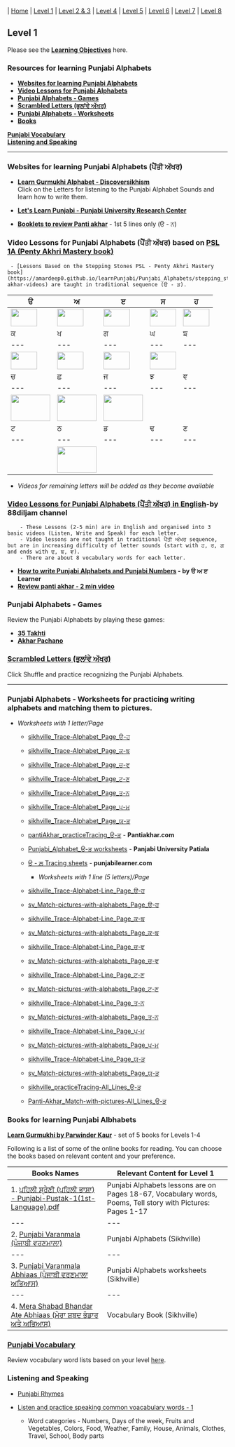 | [Home](https://amardeep0.github.io/learnPunjabi/) | [Level 1](https://amardeep0.github.io/learnPunjabi/Punjabi_Alphabets/) | [Level 2 & 3](https://amardeep0.github.io/learnPunjabi/Level_2-3_Matra/) | [Level 4](https://amardeep0.github.io/learnPunjabi/Level-4_Intermediate/) | [Level 5](https://amardeep0.github.io/learnPunjabi/Level-5_intermediate/) | [Level 6](https://amardeep0.github.io/learnPunjabi/Level-6_Advanced/) | [Level 7](https://amardeep0.github.io/learnPunjabi/Level-7_Advanced/) | [Level 8](https://amardeep0.github.io/learnPunjabi/Level-8_WorldLanguageCompetencyTesting/)
 
## Level 1 

Please see the **[Learning Objectives](https://amardeep0.github.io/learnPunjabi/Punjabi_Alphabets/Level_1_Goals)** here.

### Resources for learning Punjabi Alphabets

  - **[Websites for learning Punjabi Alphabets](https://amardeep0.github.io/learnPunjabi/Punjabi_Alphabets#websites-for-learning-punjabi-alphabets-ਪੈਂਤੀ-ਅੱਖਰ)**
  - **[Video Lessons for Punjabi Alphabets](https://amardeep0.github.io/learnPunjabi/Punjabi_Alphabets#video-lessons-for-punjabi-alphabets-ਪੈਂਤੀ-ਅੱਖਰ)**
  - **[Punjabi Alphabets - Games](https://amardeep0.github.io/learnPunjabi/Punjabi_Alphabets#punjabi-alphabets---games)**
  - **[Scrambled Letters (ਭੁਲਾਂਵੇ ਅੱਖਰ)](https://amardeep0.github.io/learnPunjabi/Punjabi_Alphabets#scrambled-letters-ਭੁਲਾਂਵੇ-ਅੱਖਰ)**
  - **[Punjabi Alphabets - Worksheets](https://amardeep0.github.io/learnPunjabi/Punjabi_Alphabets#punjabi-alphabets---worksheets-for-practicing-writing-alphabets-and-matching-them-to-pictures)**
  - **[Books](https://amardeep0.github.io/learnPunjabi/Punjabi_Alphabets#books-for-learning-punjabi-albhabets)**
  
**[Punjabi Vocabulary](https://amardeep0.github.io/learnPunjabi/Punjabi_Alphabets#punjabi-vocabulary)**  
**[Listening and Speaking](https://amardeep0.github.io/learnPunjabi/Punjabi_Alphabets#listening-and-speaking)**
  

---

### Websites for learning Punjabi Alphabets (ਪੈਂਤੀ ਅੱਖਰ)
 
  - **[Learn Gurmukhi Alphabet - Discoversikhism](http://www.discoversikhism.com/punjabi/punjabi_gurmukhi_alphabet.html)**  
      Click on the Letters for listening to the Punjabi Alphabet Sounds and learn how to write them.
      
  - **[Let's Learn Punjabi - Punjabi University Research Center](http://www.learnpunjabi.org/keyboard1.html#)**
  
  - **[Booklets to review Panti akhar](https://sites.google.com/khalsaschool.us/remote/kindergarten)** - 1st 5 lines only (ੳ - ਨ)
  
 
### Video Lessons for Punjabi Alphabets (ਪੈਂਤੀ ਅੱਖਰ) based on [PSL 1A (Penty Akhri Mastery book)](http://www.tejpublishing.com/books/book_view/52#buy_book)
     - [Lessons Based on the Stepping Stones PSL - Penty Akhri Mastery book](https://amardeep0.github.io/learnPunjabi/Punjabi_Alphabets/stepping_stones_PSL_penti-akhar-videos) are taught in traditional sequence (ੳ - ੜ).
    
    
| ੳ | ਅ | ੲ | ਸ | ਹ  |
| --- | --- | --- | --- | --- |
| <a href="http://www.youtube.com/watch?feature=player_embedded&v=vwGhN790I58 " target="_blank"><img src="http://img.youtube.com/vi/vwGhN790I58/0.jpg" width="60" height="40" /></a> | <a href="http://www.youtube.com/watch?feature=player_embedded&v=tSDhRw8cnhI " target="_blank"><img src="http://img.youtube.com/vi/tSDhRw8cnhI/0.jpg" width="60" height="40" /></a> | <a href="http://www.youtube.com/watch?feature=player_embedded&v=NzUAmSoxVDg " target="_blank"><img src="http://img.youtube.com/vi/NzUAmSoxVDg/0.jpg" width="60" height="40" /></a> | <a href="http://www.youtube.com/watch?feature=player_embedded&v=SgCcccN9otk " target="_blank"><img src="http://img.youtube.com/vi/SgCcccN9otk/0.jpg" width="60" height="40" /></a> | <a href="http://www.youtube.com/watch?feature=player_embedded&v=4nwVcY7VXfk " target="_blank"><img src="http://img.youtube.com/vi/4nwVcY7VXfk/0.jpg" width="60" height="40" /></a>  |
| ਕ | ਖ | ਗ | ਘ | ਙ | 
| --- | --- | --- | --- | --- |
| <a href="http://www.youtube.com/watch?feature=player_embedded&v=784N9eV1XLk " target="_blank"><img src="http://img.youtube.com/vi/784N9eV1XLk/0.jpg" width="60" height="40" /></a> | <a href="http://www.youtube.com/watch?feature=player_embedded&v=ltOztcJoqVU " target="_blank"><img src="http://img.youtube.com/vi/ltOztcJoqVU/0.jpg" width="60" height="40" /></a> | <a href="http://www.youtube.com/watch?feature=player_embedded&v=zpLruz_onTA " target="_blank"><img src="http://img.youtube.com/vi/zpLruz_onTA/0.jpg" width="60" height="40" /></a>  | <a href="http://www.youtube.com/watch?feature=player_embedded&v=iWWyNAtN7kg " target="_blank"><img src="http://img.youtube.com/vi/iWWyNAtN7kg/0.jpg" width="60" height="40" /></a> |   |
| ਚ | ਛ | ਜ | ਝ | ਞ | 
| --- | --- | --- | --- | --- |
| <a href="http://www.youtube.com/watch?feature=player_embedded&v=mlS4RZuqcvE " target="_blank"><img src="http://img.youtube.com/vi/mlS4RZuqcvE/0.jpg" width="90" height="60" /></a> | <a href="http://www.youtube.com/watch?feature=player_embedded&v=B4FZsADN24U " target="_blank"><img src="http://img.youtube.com/vi/B4FZsADN24U/0.jpg" width="90" height="60" /></a>  | <a href="http://www.youtube.com/watch?feature=player_embedded&v=y3PxIVwwQ88 " target="_blank"><img src="http://img.youtube.com/vi/y3PxIVwwQ88/0.jpg" width="90" height="60" /></a>  |   |   |
| ਟ | ਠ | ਡ | ਢ | ਣ | 
| --- | --- | --- | --- | --- |
|  | <a href="http://www.youtube.com/watch?feature=player_embedded&v=6l_yr-86OmI " target="_blank"><img src="http://img.youtube.com/vi/6l_yr-86OmI/0.jpg" width="90" height="60" /></a>  |   |   |   |

- *Videos for remaining letters will be added as they become available*

      
### [Video Lessons for Punjabi Alphabets (ਪੈਂਤੀ ਅੱਖਰ) in English](https://amardeep0.github.io/learnPunjabi/Punjabi_Alphabets/penti_Akhar_Videos_In_English)-by 88diljam channel
  
        - These Lessons (2-5 min) are in English and organised into 3 basic videos (Listen, Write and Speak) for each letter. 
        - Video lessons are not taught in traditional ਪੈਂਤੀ ਅੱਖਰ sequence, but are in increasing difficulty of letter sounds (start with ਹ, ਰ, ਗ and ends with ਢ, ਙ, ਞ). 
        - There are about 8 vocabulary words for each letter.
    
- **[How to write Punjabi Alphabets and Punjabi Numbers](https://amardeep0.github.io/learnPunjabi/Punjabi_Alphabets/HowToWritePentiAkhar) - by ੳ ਅ ੲ Learner**
- **[Review panti akhar - 2 min video](https://youtu.be/1G6Pozog9LQ)** 

### Punjabi Alphabets - Games
   
   Review the Punjabi Alphabets by playing these games: 
   
   - **[35 Takhti](http://www.sikhville.org/index.php?option=com_content&view=article&id=46&Itemid=306)**  
   - **[Akhar Pachano](http://www.sikhville.org/index.php?option=com_content&view=article&id=116&Itemid=306)**
     
### [Scrambled Letters (ਭੁਲਾਂਵੇ ਅੱਖਰ)](http://www.discoversikhism.com/punjabi/gurmukhi_letter_shuffle.html)
     
   Click Shuffle and practice recognizing the Punjabi Alphabets.
   

---

### Punjabi Alphabets - Worksheets for practicing writing alphabets and matching them to pictures.

 - *Worksheets with 1 letter/Page*

    - [sikhville_Trace-Alphabet_Page_ੳ-ਹ](http://sikhville.org/pdf/Drawing-and-Tracing/35-khushkhat/1.pdf)
    - [sikhville_Trace-Alphabet_Page_ਕ-ਙ](http://sikhville.org/pdf/Drawing-and-Tracing/35-khushkhat/2.pdf)
    - [sikhville_Trace-Alphabet_Page_ਚ-ਞ](http://sikhville.org/pdf/Drawing-and-Tracing/35-khushkhat/3.pdf)
    - [sikhville_Trace-Alphabet_Page_ਟ-ਣ](http://sikhville.org/pdf/Drawing-and-Tracing/35-khushkhat/4.pdf)
    - [sikhville_Trace-Alphabet_Page_ਤ-ਨ](http://sikhville.org/pdf/Drawing-and-Tracing/35-khushkhat/5.pdf)
    - [sikhville_Trace-Alphabet_Page_ਪ-ਮ](http://sikhville.org/pdf/Drawing-and-Tracing/35-khushkhat/6.pdf)
    - [sikhville_Trace-Alphabet_Page_ਯ-ੜ](http://sikhville.org/pdf/Drawing-and-Tracing/35-khushkhat/7.pdf)

    - [pantiAkhar_practiceTracing_ੳ-ੜ](http://pantiakhar.com/images/worksheets/tracing.pdf) - **Pantiakhar.com**
    
    - [Punjabi_Alphabet_ੳ-ੜ worksheets](https://amardeep0.github.io/learnPunjabi/Punjabi_Alphabets/worksheets/punjabi-alphabet.pdf) - **Panjabi University Patiala** 
    
    - [ੳ - ਲ਼ Tracing sheets](https://punjabilearner.com/Resources/Tracing-Sheets-%E0%A9%B3-%E0%A8%B2%E0%A8%BC.pdf) - **punjabilearner.com**
      - *Worksheets with 1 line (5 letters)/Page*

    - [sikhville_Trace-Alphabet-Line_Page_ੳ-ਹ](http://sikhville.org/pdf/Drawing-and-Tracing/Trace-alphabets/page-1/Trace-alphabets_page1.pdf)
    - [sv_Match-pictures-with-alphabets_Page_ੳ-ਹ](http://www.sikhville.org/pdf/Match-the-following/Match-pictures-with-alphabets/page1/Match-pictures-with-alphabets-page01.pdf)
    
    - [sikhville_Trace-Alphabet-Line_Page_ਕ-ਙ](http://sikhville.org/pdf/Drawing-and-Tracing/Trace-alphabets/page-2/Trace-alphabets_page2.pdf)
    - [sv_Match-pictures-with-alphabets_Page_ਕ-ਙ](http://www.sikhville.org/pdf/Match-the-following/Match-pictures-with-alphabets/page2/Match-pictures-with-alphabets-page02.pdf)
    
    - [sikhville_Trace-Alphabet-Line_Page_ਚ-ਞ](http://sikhville.org/pdf/Drawing-and-Tracing/Trace-alphabets/page-3/Trace-alphabets_page3.pdf)
    - [sv_Match-pictures-with-alphabets_Page_ਚ-ਞ](http://www.sikhville.org/pdf/Match-the-following/Match-pictures-with-alphabets/page3/Match-pictures-with-alphabets-page03.pdf)
     
    - [sikhville_Trace-Alphabet-Line_Page_ਟ-ਣ](http://sikhville.org/pdf/Drawing-and-Tracing/Trace-alphabets/page-4/Trace-alphabets_page4.pdf)
    - [sv_Match-pictures-with-alphabets_Page_ਟ-ਣ](http://www.sikhville.org/pdf/Match-the-following/Match-pictures-with-alphabets/page4/Match-pictures-with-alphabets-page04.pdf)
     
    - [sikhville_Trace-Alphabet-Line_Page_ਤ-ਨ](http://sikhville.org/pdf/Drawing-and-Tracing/Trace-alphabets/page-5/Trace-alphabets_page5.pdf)
    - [sv_Match-pictures-with-alphabets_Page_ਤ-ਨ](http://www.sikhville.org/pdf/Match-the-following/Match-pictures-with-alphabets/page5/Match-pictures-with-alphabets-page05.pdf)
     
    - [sikhville_Trace-Alphabet-Line_Page_ਪ-ਮ](http://sikhville.org/pdf/Drawing-and-Tracing/Trace-alphabets/page-6/Trace-alphabets_page6.pdf)
    - [sv_Match-pictures-with-alphabets_Page_ਪ-ਮ](http://www.sikhville.org/pdf/Match-the-following/Match-pictures-with-alphabets/page6/Match-pictures-with-alphabets-page06.pdf)
     
    - [sikhville_Trace-Alphabet-Line_Page_ਯ-ੜ](http://sikhville.org/pdf/Drawing-and-Tracing/Trace-alphabets/page-7/Trace-alphabets_page7.pdf)
    - [sv_Match-pictures-with-alphabets_Page_ਯ-ੜ](http://www.sikhville.org/pdf/Match-the-following/Match-pictures-with-alphabets/page7/Match-pictures-with-alphabets-page07.pdf) 
     
    - [sikhville_practiceTracing-All_Lines_ੳ-ੜ](http://sikhville.org/pdf/Drawing-and-Tracing/Varanmala-Ahiyaas/Varanmala-Ahiyaas.pdf)  
    
    - [Panti-Akhar_Match-with-pictures-All_Lines_ੳ-ੜ](http://pantiakhar.com/images/worksheets/trace-n-match.pdf)
    
    
### Books for learning Punjabi Albhabets

**[Learn Gurmukhi by Parwinder Kaur](http://learngurmukhi.com/)** - set of 5 books for Levels 1-4

Following is a list of some of the online books for reading. You can choose the books based on relevant content and your preference. 

| Books Names | Relevant Content for Level 1 |
| --- | --- |
| 1. [ਪਹਿਲੀ ਸ਼੍ਰੇਣੀ (ਪਹਿਲੀ ਭਾਸ਼ਾ) - Punjabi-Pustak-1(1st-Language).pdf](http://files-cdn.pseb.ac.in/pseb_files/Punjabi-Pustak-1(1st-Language).pdf)| Punjabi Alphabets lessons are on Pages 18-67, Vocabulary words, Poems, Tell story with Pictures: Pages 1-17 |
| --- | --- |
| 2. [Punjabi Varanmala (ਪੰਜਾਬੀ ਵਰਣਮਾਲਾ)](http://sikhville.org/pdf/Informational/varnmala/Varanmala.pdf) | Punjabi Alphabets (Sikhville) | 
| --- | --- |
| 3. [Punjabi Varanmala Abhiaas (ਪੰਜਾਬੀ ਵਰਣਮਾਲਾ ਅਭਿਆਸ)](http://shop.sikhville.org/index.php?route=product/product&path=67&product_id=81) | Punjabi Alphabets worksheets (Sikhville)  | 
| --- | --- |
| 4. [Mera Shabad Bhandar Ate Abhiaas (ਮੇਰਾ ਸ਼ਬਦ ਭੰਡਾਰ ਅਤੇ ਅਭਿਆਸ)](http://shop.sikhville.org/index.php?route=product/product&path=67&product_id=84) | Vocabulary Book (Sikhville)  | 



### [Punjabi Vocabulary](https://amardeep0.github.io/learnPunjabi/Punjabi_Vocabulary)  
Review vocabulary word lists based on your level [here](https://amardeep0.github.io/learnPunjabi/Punjabi_Vocabulary).


### Listening and Speaking

  - [Punjabi Rhymes](http://www.learnpunjabi.org/rhymes_title.html)
  
  - [Listen and practice speaking common voacabulary words - 1](http://www.discoversikhism.com/punjabi/punjabi_gurmukhi_vocabulary.html)  
      - Word categories - Numbers, Days of the week, Fruits and Vegetables, Colors, Food, Weather, Family, House, Animals, Clothes, Travel, School, Body parts






  

